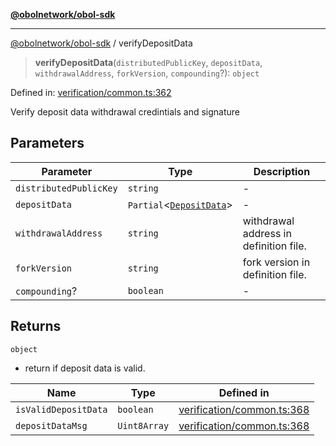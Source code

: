 [**@obolnetwork/obol-sdk**](../index.md)

***

[@obolnetwork/obol-sdk](../index.md) / verifyDepositData

> **verifyDepositData**(`distributedPublicKey`, `depositData`, `withdrawalAddress`, `forkVersion`, `compounding`?): `object`

Defined in: [verification/common.ts:362](https://github.com/ObolNetwork/obol-sdk/blob/d77f4594233f658ddb52882926187420144e316d/src/verification/common.ts#L362)

Verify deposit data withdrawal credintials and signature

## Parameters

| Parameter | Type | Description |
| ------ | ------ | ------ |
| `distributedPublicKey` | `string` | - |
| `depositData` | `Partial`\<[`DepositData`](../type-aliases/DepositData.md)\> | - |
| `withdrawalAddress` | `string` | withdrawal address in definition file. |
| `forkVersion` | `string` | fork version in definition file. |
| `compounding`? | `boolean` | - |

## Returns

`object`

- return if deposit data is valid.

| Name | Type | Defined in |
| ------ | ------ | ------ |
| `isValidDepositData` | `boolean` | [verification/common.ts:368](https://github.com/ObolNetwork/obol-sdk/blob/d77f4594233f658ddb52882926187420144e316d/src/verification/common.ts#L368) |
| `depositDataMsg` | `Uint8Array` | [verification/common.ts:368](https://github.com/ObolNetwork/obol-sdk/blob/d77f4594233f658ddb52882926187420144e316d/src/verification/common.ts#L368) |
